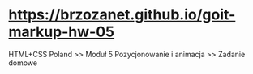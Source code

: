 # https://brzozanet.github.io/goit-markup-hw-05
HTML+CSS Poland >> Moduł 5 Pozycjonowanie i animacja >> Zadanie domowe
